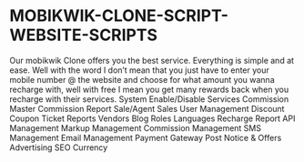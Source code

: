 # MOBIKWIK-CLONE-SCRIPT-WEBSITE-SCRIPTS
Our mobikwik Clone offers you the best service.  Everything is simple and at ease. Well with the word I don’t mean that you just have to enter your mobile number @ the website and choose for what amount you wanna recharge with, well with free I mean you get many rewards back when you recharge with their services.
System
Enable/Disable Services
Commission Master
Commission Report
Sale/Agent Sales
User Management
Discount Coupon
Ticket
Reports
Vendors
Blog
Roles
Languages
Recharge Report
API Management
Markup Management
Commission Management
SMS Management
Email Management
Payment Gateway
Post Notice & Offers
Advertising
SEO
Currency

